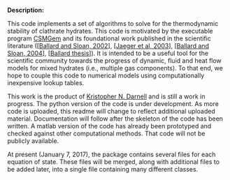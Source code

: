 **Description:**

This code implements a set of algorithms to solve for the thermodynamic stability of clathrate hydrates. This code is motivated by the executable program [CSMGem][1] and its foundational work published in the scientific literature ([[Ballard and Sloan, 2002][2]], [[Jaeger et al, 2003][3]], [[Ballard and Sloan, 2004][4]], [[Ballard thesis][5]]). It is intended to be a useful tool for the scientific community towards the progress of dynamic, fluid and heat flow models for mixed hydrates (i.e., multiple gas components). To that end, we hope to couple this code to numerical models using computationally inexpensive lookup tables.

This work is the product of [Kristopher N. Darnell][6] and is still a work in progress. The python version of the code is under development. As more code is uploaded, this readme will change to reflect additional uploaded material. Documentation will follow after the skeleton of the code has been written. A matlab version of the code has already been prototyped and checked against other computational methods. That code will not be publicly available.

At present (January 7, 2017), the package contains several files for each equation of state. These files will be merged, along with additional files to be added later, into a single file containing many different classes. 

[1]: http://hydrates.mines.edu/CHR/Software.html "CSMGem website"
[2]: http://www.sciencedirect.com/science/article/pii/S0378381201006975 "hydrate EOS"
[3]: http://www.sciencedirect.com/science/article/pii/S0378381203001559 "aqueous EOS"
[4]: http://www.sciencedirect.com/science/article/pii/S0378381203003923 "CSMGem algorithm"
[5]: https://dspace.library.colostate.edu/bitstream/handle/11124/78793/T05590.pdf "Ballard theis"
[6]: https://www.jsg.utexas.edu/student/kristopher_darnell/ "Darnell website"